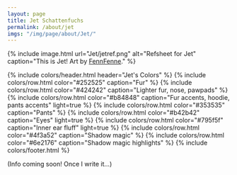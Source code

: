 ```yaml
---
layout: page
title: Jet Schattenfuchs
permalink: /about/jet
imgs: "/img/page/about/Jet/"
---
```


{% include image.html url="Jet/jetref.png" alt="Refsheet for Jet" caption="This is Jet! Art by [FennFenne](https://bsky.app/profile/fennfenne.bsky.social)." %}

{% include colors/header.html header="Jet's Colors" %}
  {% include colors/row.html color="#252525" caption="Fur" %}
  {% include colors/row.html color="#424242" caption="Lighter fur, nose, pawpads" %}
  {% include colors/row.html color="#b84848" caption="Fur accents, hoodie, pants accents" light=true %}
  {% include colors/row.html color="#353535" caption="Pants" %}
  {% include colors/row.html color="#b42b42" caption="Eyes" light=true %}
  {% include colors/row.html color="#795f5f" caption="Inner ear fluff" light=true %}
  {% include colors/row.html color="#4f3a52" caption="Shadow magic" %}
  {% include colors/row.html color="#6e2176" caption="Shadow magic highlights" %}
{% include colors/footer.html %}

(Info coming soon! Once I write it...)